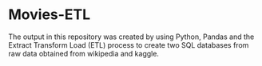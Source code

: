# Movies-ETL

The output in this repository was created by using Python, Pandas and the Extract Transform Load (ETL) process to create two SQL databases from raw data obtained from wikipedia and kaggle.

